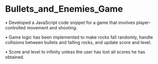 # Bullets_and_Enemies_Game
• Developed a JavaScript code snippet for a game that involves player-controlled movement and shooting.


• Game logic has been implemented to make rocks fall randomly, handle collisions between bullets and
falling rocks, and update score and level.


• Score and level to infinity unless the user has lost all scores he has obtained.
